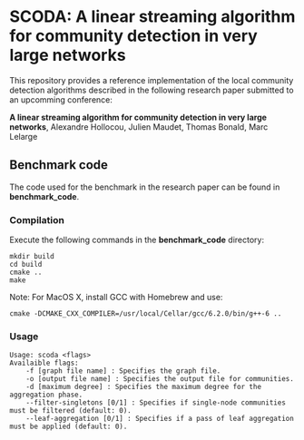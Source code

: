 # SCODA: A linear streaming algorithm for community detection in very large networks

This repository provides a reference implementation of the local community detection algorithms
described in the following research paper submitted to an upcomming conference:

**A linear streaming algorithm for community detection in very large networks**, Alexandre Hollocou, Julien Maudet, Thomas Bonald, Marc Lelarge

## Benchmark code

The code used for the benchmark in the research paper can be found in **benchmark_code**.

### Compilation

Execute the following commands in the **benchmark_code** directory:

    mkdir build
    cd build
    cmake ..
    make

Note: For MacOS X, install GCC with Homebrew and use:

    cmake -DCMAKE_CXX_COMPILER=/usr/local/Cellar/gcc/6.2.0/bin/g++-6 ..

### Usage

    Usage: scoda <flags>
    Availaible flags:
        -f [graph file name] : Specifies the graph file.
        -o [output file name] : Specifies the output file for communities.
        -d [maximum degree] : Specifies the maximum degree for the aggregation phase.
        --filter-singletons [0/1] : Specifies if single-node communities must be filtered (default: 0).
        --leaf-aggregation [0/1] : Specifies if a pass of leaf aggregation must be applied (default: 0).
